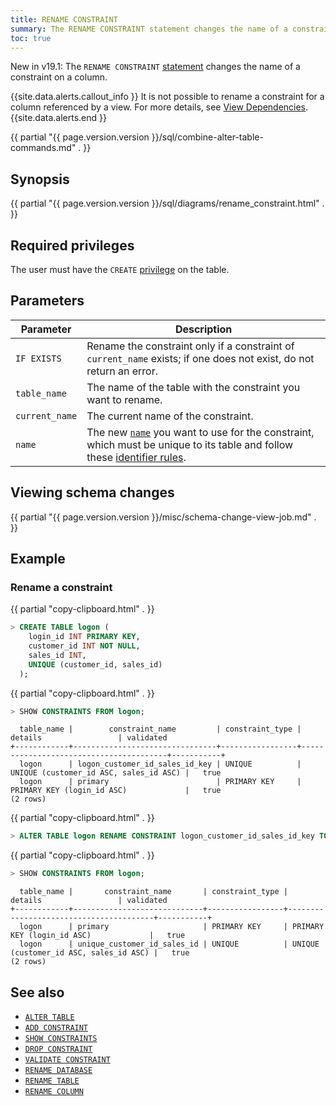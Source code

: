 ```yaml
---
title: RENAME CONSTRAINT
summary: The RENAME CONSTRAINT statement changes the name of a constraint on a column.
toc: true
---
```


<span class="version-tag">New in v19.1</span>: The `RENAME CONSTRAINT` [statement](sql-statements.html) changes the name of a constraint on a column.

{{site.data.alerts.callout_info }}
It is not possible to rename a constraint for a column referenced by a view. For more details, see [View Dependencies](views.html#view-dependencies).
{{site.data.alerts.end }}

{{ partial "{{ page.version.version }}/sql/combine-alter-table-commands.md" . }}

## Synopsis

<div>
  {{ partial "{{ page.version.version }}/sql/diagrams/rename_constraint.html" . }}
</div>

## Required privileges

The user must have the `CREATE` [privilege](authorization.html#assign-privileges) on the table.

## Parameters

 Parameter | Description
-----------|-------------
 `IF EXISTS` | Rename the constraint only if a constraint of `current_name` exists; if one does not exist, do not return an error.
 `table_name` | The name of the table with the constraint you want to rename.
 `current_name` | The current name of the constraint.
 `name` | The new [`name`](sql-grammar.html#name) you want to use for the constraint, which must be unique to its table and follow these [identifier rules](keywords-and-identifiers.html#identifiers).

## Viewing schema changes

{{ partial "{{ page.version.version }}/misc/schema-change-view-job.md" . }}

## Example

### Rename a constraint

{{ partial "copy-clipboard.html" . }}
~~~ sql
> CREATE TABLE logon (
    login_id INT PRIMARY KEY,
    customer_id INT NOT NULL,
    sales_id INT,
    UNIQUE (customer_id, sales_id)
  );
~~~

{{ partial "copy-clipboard.html" . }}
~~~ sql
> SHOW CONSTRAINTS FROM logon;
~~~

~~~
  table_name |        constraint_name         | constraint_type |                details                 | validated
+------------+--------------------------------+-----------------+----------------------------------------+-----------+
  logon      | logon_customer_id_sales_id_key | UNIQUE          | UNIQUE (customer_id ASC, sales_id ASC) |   true
  logon      | primary                        | PRIMARY KEY     | PRIMARY KEY (login_id ASC)             |   true
(2 rows)
~~~

{{ partial "copy-clipboard.html" . }}
~~~ sql
> ALTER TABLE logon RENAME CONSTRAINT logon_customer_id_sales_id_key TO unique_customer_id_sales_id;
~~~

{{ partial "copy-clipboard.html" . }}
~~~ sql
> SHOW CONSTRAINTS FROM logon;
~~~

~~~
  table_name |       constraint_name       | constraint_type |                details                 | validated
+------------+-----------------------------+-----------------+----------------------------------------+-----------+
  logon      | primary                     | PRIMARY KEY     | PRIMARY KEY (login_id ASC)             |   true
  logon      | unique_customer_id_sales_id | UNIQUE          | UNIQUE (customer_id ASC, sales_id ASC) |   true
(2 rows)
~~~

## See also

- [`ALTER TABLE`](alter-table.html)
- [`ADD CONSTRAINT`](add-constraint.html)
- [`SHOW CONSTRAINTS`](show-constraints.html)
- [`DROP CONSTRAINT`](drop-constraint.html)
- [`VALIDATE CONSTRAINT`](validate-constraint.html)
- [`RENAME DATABASE`](rename-database.html)
- [`RENAME TABLE`](rename-table.html)
- [`RENAME COLUMN`](rename-column.html)
